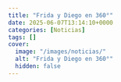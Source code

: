 ```yaml
---
title: "Frida y Diego en 360°"
date: 2025-06-07T13:14:10+0000
categories: [Noticias]
tags: []
cover:
  image: "/images/noticias/"
  alt: "Frida y Diego en 360°"
  hidden: false
---
```



